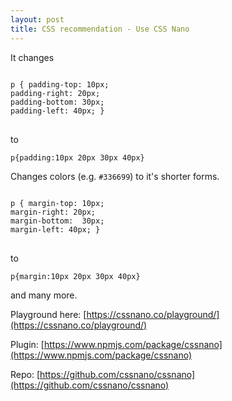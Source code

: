 ```yaml
---
layout: post
title: CSS recommendation - Use CSS Nano
---
```


It changes

<pre>
<code>
p { padding-top: 10px;
padding-right: 20px;
padding-bottom: 30px;
padding-left: 40px; }  
</code>
</pre>

to 

`p{padding:10px 20px 30px 40px}`

Changes colors (e.g. `#336699`) to it's shorter forms.


<pre>
<code>
p { margin-top: 10px;
margin-right: 20px;
margin-bottom:  30px;
margin-left: 40px; }
</code>
</pre>

to 

`p{margin:10px 20px 30px 40px}`

and many more.

Playground here: [https://cssnano.co/playground/](https://cssnano.co/playground/)

Plugin: [https://www.npmjs.com/package/cssnano](https://www.npmjs.com/package/cssnano)

Repo: [https://github.com/cssnano/cssnano](https://github.com/cssnano/cssnano)